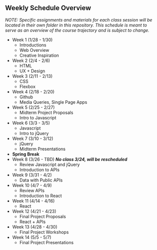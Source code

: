 ## Weekly Schedule Overview

*NOTE: Specific assignments and materials for each class session will be located in their own folder in this repository. This schedule is meant to serve as an overview of the course trajectory and is subject to change.*

* Week 1 (1/28 - 1/30)
  * Introductions
  * Web Overview
  * Creative Inspiration
* Week 2 (2/4 - 2/6)
  * HTML
  * UX + Design
* Week 3 (2/11 - 2/13)
  * CSS
  * Flexbox
* Week 4 (2/18 - 2/20)
  * Github
  * Media Queries, Single Page Apps
* Week 5 (2/25 - 2/27)
  * Midterm Project Proposals
  * Intro to Javascript
* Week 6 (3/3 - 3/5)
  * Javascript
  * Intro to jQuery
* Week 7 (3/10 - 3/12)
  * jQuery
  * Midterm Presentations
* **Spring Break** 
* Week 8 (3/26 - TBD) ***No class 3/24, will be rescheduled***
  * Review Javascript and jQuery
  * Introduction to APIs
* Week 9 (3/31 - 4/2)
  * Data with Public APIs
* Week 10 (4/7 - 4/9)
  * Review APIs
  * Introduction to React
* Week 11 (4/14 - 4/16)
  * React
* Week 12 (4/21 - 4/23)
  * Final Project Proposals
  * React + APIs
* Week 13 (4/28 - 4/30)
  * Final Project Workshops
* Week 14 (5/5 - 5/7)
  * Final Project Presentations